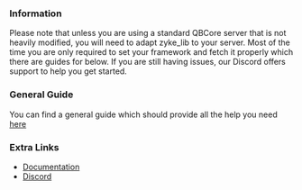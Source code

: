 ### Information

Please note that unless you are using a standard QBCore server that is not heavily modified, you will need to adapt zyke_lib to your server. Most of the time you are only required to set your framework and fetch it properly which there are guides for below. If you are still having issues, our Discord offers support to help you get started.

### General Guide
You can find a general guide which should provide all the help you need [here](https://docs.zykeresources.com/zyke-resources-products/free-resources/zyke-lib/setup)

### Extra Links
- [Documentation](https://docs.zykeresources.com/zyke-resources-products/free-resources/zyke-lib)
- [Discord](https://discord.zykeresources.com/)
